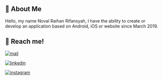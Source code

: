 
## 🚀 About Me
Hello, my name Noval Raihan Rifansyah, I have the ability to create or develop an application based on Android, iOS or website since March 2019.


## 🔗 Reach me!
[![mail](https://img.shields.io/badge/novalraihan75@gmail.com-000?style=for-the-badge&logo=GMAIL&logoColor=white)](mailto:novalraihan75@gmail.com)

[![linkedin](https://img.shields.io/badge/noval_raihan-0A66C2?style=for-the-badge&logo=linkedin&logoColor=white)](https://www.linkedin.com/in/noval-raihan-815067200/)

[![instagram](https://img.shields.io/badge/@novalnvall-1DA1F2?style=for-the-badge&logo=instagram&logoColor=white&color=802ded)](https://instagram.com/novalnvall)
